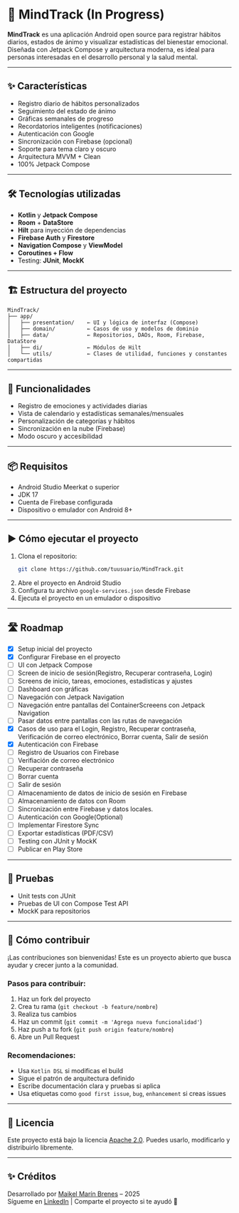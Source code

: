 # 🧠 MindTrack (In Progress)

**MindTrack** es una aplicación Android open source para registrar hábitos diarios, estados de ánimo y visualizar estadísticas del bienestar emocional. Diseñada con Jetpack Compose y arquitectura moderna, es ideal para personas interesadas en el desarrollo personal y la salud mental.

---

## ✨ Características

- Registro diario de hábitos personalizados
- Seguimiento del estado de ánimo
- Gráficas semanales de progreso
- Recordatorios inteligentes (notificaciones)
- Autenticación con Google
- Sincronización con Firebase (opcional)
- Soporte para tema claro y oscuro
- Arquitectura MVVM + Clean
- 100% Jetpack Compose

---

## 🛠 Tecnologías utilizadas

- **Kotlin** y **Jetpack Compose**
- **Room** + **DataStore**
- **Hilt** para inyección de dependencias
- **Firebase Auth** y **Firestore**
- **Navigation Compose** y **ViewModel**
- **Coroutines + Flow**
- Testing: **JUnit**, **MockK**

---

## 🏗️ Estructura del proyecto

```
MindTrack/
├── app/
│   ├── presentation/    ← UI y lógica de interfaz (Compose)
│   ├── domain/          ← Casos de uso y modelos de dominio
│   ├── data/            ← Repositorios, DAOs, Room, Firebase, DataStore
│   ├── di/              ← Módulos de Hilt
│   └── utils/           ← Clases de utilidad, funciones y constantes compartidas
```

---

## 🔧 Funcionalidades

- Registro de emociones y actividades diarias
- Vista de calendario y estadísticas semanales/mensuales
- Personalización de categorías y hábitos
- Sincronización en la nube (Firebase)
- Modo oscuro y accesibilidad


---

## 📦 Requisitos

- Android Studio Meerkat o superior
- JDK 17
- Cuenta de Firebase configurada
- Dispositivo o emulador con Android 8+

---

## ▶️ Cómo ejecutar el proyecto

1. Clona el repositorio:
   ```bash
   git clone https://github.com/tuusuario/MindTrack.git
   ```
2. Abre el proyecto en Android Studio
3. Configura tu archivo `google-services.json` desde Firebase
4. Ejecuta el proyecto en un emulador o dispositivo

---

## 🛣️ Roadmap

- [x] Setup inicial del proyecto
- [x] Configurar Firebase en el proyecto
- [ ] UI con Jetpack Compose
- [ ] Screen de inicio de sesión(Registro, Recuperar contraseña, Login)
- [ ] Screens de inicio, tareas, emociones, estadísticas y ajustes
- [ ] Dashboard con gráficas
- [ ] Navegación con Jetpack Navigation
- [ ] Navegación entre pantallas del ContainerScreeens con Jetpack Navigation
- [ ] Pasar datos entre pantallas con  las rutas de navegación
- [x] Casos de uso para el Login, Registro, Recuperar contraseña, Verificación de correo electrónico, Borrar cuenta, Salir de sesión
- [x] Autenticación con Firebase
- [ ] Registro de Usuarios con Firebase
- [ ] Verifiación de correo electrónico
- [ ] Recuperar contraseña
- [ ] Borrar cuenta
- [ ] Salir de sesión
- [ ] Almacenamiento de datos de inicio de sesión en Firebase
- [ ] Almacenamiento de datos con Room
- [ ] Sincronización entre Firebase y datos locales.
- [ ] Autenticación con Google(Optional)
- [ ] Implementar Firestore Sync
- [ ] Exportar estadísticas (PDF/CSV)
- [ ] Testing con JUnit y MockK
- [ ] Publicar en Play Store

---

## 🧪 Pruebas

- Unit tests con JUnit
- Pruebas de UI con Compose Test API
- MockK para repositorios

---

## 🤝 Cómo contribuir

¡Las contribuciones son bienvenidas! Este es un proyecto abierto que busca ayudar y crecer junto a la comunidad.

### Pasos para contribuir:

1. Haz un fork del proyecto
2. Crea tu rama (`git checkout -b feature/nombre`)
3. Realiza tus cambios
4. Haz un commit (`git commit -m 'Agrega nueva funcionalidad'`)
5. Haz push a tu fork (`git push origin feature/nombre`)
6. Abre un Pull Request

### Recomendaciones:

- Usa `Kotlin DSL` si modificas el build
- Sigue el patrón de arquitectura definido
- Escribe documentación clara y pruebas si aplica
- Usa etiquetas como `good first issue`, `bug`, `enhancement` si creas issues

---

## 📝 Licencia

Este proyecto está bajo la licencia [Apache 2.0](LICENSE). Puedes usarlo, modificarlo y distribuirlo libremente.

---

## ✨ Créditos

Desarrollado por [Maikel Marín Brenes](mailto:maikel10vini@gmail.com) – 2025  
Sígueme en [LinkedIn](https://www.linkedin.com/in/maikel-marin-801767198/) | Comparte el proyecto si te ayudó 🙌
